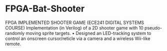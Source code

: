 # FPGA-Bat-Shooter

FPGA IMPLEMENTED SHOOTER GAME (ECE241 DIGITAL SYSTEMS COURSE)  Implementation (in Verilog) of a 2D shooter game with 10 pseudo-randomly moving sprite targets. •	Designed an LED-tracking system to control an onscreen cursor/reticle via a camera and a wireless Wii-like remote.

